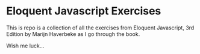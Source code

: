 # Eloquent Javascript Exercises

This is repo is a collection of all the exercises from Eloquent Javascript, 3rd Edition by Marijn Haverbeke as I go through the book.

Wish me luck...
